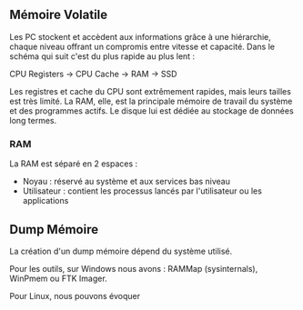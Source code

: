 
## Mémoire Volatile

Les PC stockent et accèdent aux informations grâce à une hiérarchie, chaque niveau offrant un compromis entre vitesse et capacité. Dans le schéma qui suit c'est du plus rapide au plus lent : 

CPU Registers -> CPU Cache -> RAM -> SSD

Les registres et cache du CPU sont extrêmement rapides, mais leurs tailles est très limité. La RAM, elle, est la principale mémoire de travail du système et des programmes actifs. Le disque lui est dédiée au stockage de données long termes. 

### RAM
La RAM est séparé en 2 espaces : 
 - Noyau : réservé au système et aux services bas niveau
 - Utilisateur : contient les processus lancés par l'utilisateur ou les applications


## Dump Mémoire

La création d'un dump mémoire dépend du système utilisé. 

Pour les outils, sur Windows nous avons : RAMMap (sysinternals), WinPmem ou FTK Imager.

Pour Linux, nous pouvons évoquer 